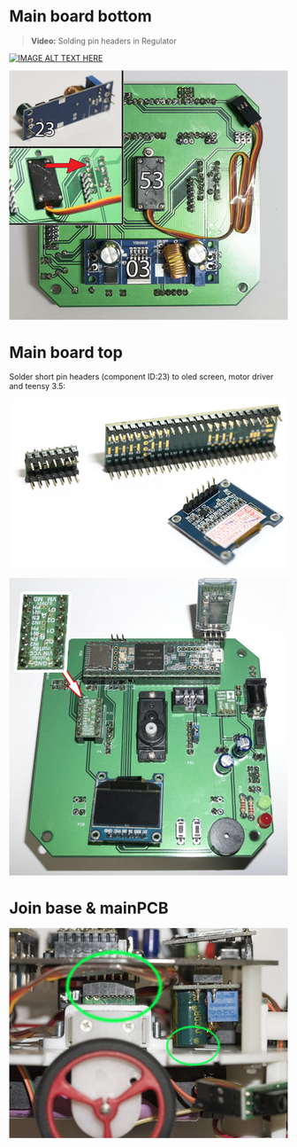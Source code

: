 # Main board bottom

> **Video:** Solding pin headers in Regulator

[![IMAGE ALT TEXT HERE](https://img.youtube.com/vi/kZGVo9eDCLo/0.jpg)](http://www.youtube.com/watch?v=kZGVo9eDCLo)

![alt text](https://github.com/snailstorming/anedubot/blob/master/Documentation/Images/B_MBoard_Bottom_2.jpg)

# Main board top

Solder short pin headers (component ID:23) to oled screen, motor driver and teensy 3.5:

![alt text](https://github.com/snailstorming/anedubot/blob/master/Documentation/Images/B_Components_headers.jpg)

![alt text](https://github.com/snailstorming/anedubot/blob/master/Documentation/Images/B_MBoard_Top.jpg)

# Join base & mainPCB

![alt text](https://github.com/snailstorming/anedubot/blob/master/Documentation/Images/B_join.jpg)
